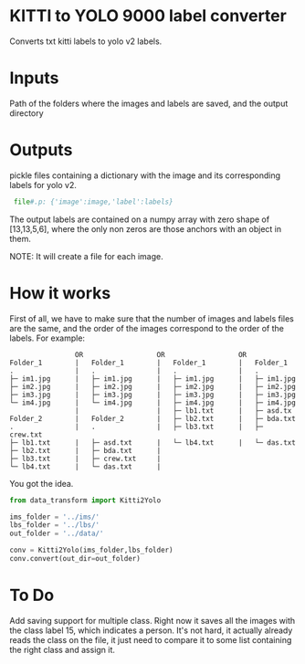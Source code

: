 # KITTI to YOLO 9000 label converter
Converts txt kitti labels to yolo v2 labels.

# Inputs
Path of the folders where the images and labels are saved, and the output directory

# Outputs
pickle files containing a dictionary with the image and its corresponding labels for yolo v2.

```python
 file#.p: {'image':image,'label':labels}
```

The output labels are contained on a numpy array with zero shape of [13,13,5,6], where the only non zeros are those anchors with an object in them.

NOTE: It will create a file for each image.

# How it works
First of all, we have to make sure that the number of images and labels files are the same, and the order of the images correspond to the order of the labels. For example:

```
                OR                  OR                  OR
Folder_1        |   Folder_1        |   Folder_1        |   Folder_1
.               |   .               |   .               |   .        
├─ im1.jpg      |   ├─ im1.jpg      |   ├─ im1.jpg      |   ├─ im1.jpg
├─ im2.jpg      |   ├─ im2.jpg      |   ├─ im2.jpg      |   ├─ im2.jpg
├─ im3.jpg      |   ├─ im3.jpg      |   ├─ im3.jpg      |   ├─ im3.jpg
└─ im4.jpg      |   └─ im4.jpg      |   ├─ im4.jpg      |   ├─ im4.jpg
                |                   |   ├─ lb1.txt      |   ├─ asd.tx
Folder_2        |   Folder_2        |   ├─ lb2.txt      |   ├─ bda.txt
.               |   .               |   ├─ lb3.txt      |   ├─ crew.txt
├─ lb1.txt      |   ├─ asd.txt      |   └─ lb4.txt      |   └─ das.txt
├─ lb2.txt      |   ├─ bda.txt      |
├─ lb3.txt      |   ├─ crew.txt     |
└─ lb4.txt      |   └─ das.txt      |
```

You got the idea.

```python
from data_transform import Kitti2Yolo

ims_folder = '../ims/'
lbs_folder = '../lbs/'
out_folder = '../data/'

conv = Kitti2Yolo(ims_folder,lbs_folder)
conv.convert(out_dir=out_folder)
```


# To Do
Add saving support for multiple class. Right now it saves all the images with the class label 15, which indicates a person. It's not hard, it actually already reads the class on the file, it just need to compare it to some list containing the right class and assign it.

